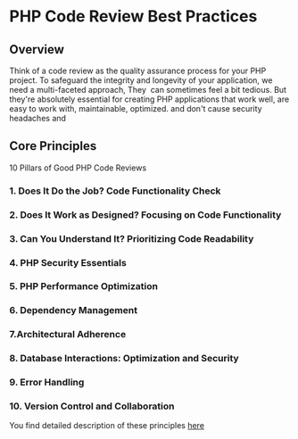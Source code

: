 
# PHP Code Review Best Practices

## Overview

Think of a code review as the quality assurance process for your PHP project. To safeguard the integrity and longevity of your application, we need a multi-faceted approach, They  can sometimes feel a bit tedious. But they're absolutely essential for creating PHP applications that work well, are easy to work with, maintainable, optimized. and don't cause security headaches and


## Core Principles

10 Pillars of Good PHP Code Reviews

### 1. Does It Do the Job? Code Functionality Check

### 2. Does It Work as Designed? Focusing on Code Functionality

### 3. Can You Understand It? Prioritizing Code Readability

### 4. PHP Security Essentials

### 5. PHP Performance Optimization

### 6. Dependency Management

### 7.Architectural Adherence

### 8. Database Interactions: Optimization and Security

### 9. Error Handling

### 10. Version Control and Collaboration

You find detailed description of these principles [here](https://accesto.com/blog/best-php-code-review-practices/)